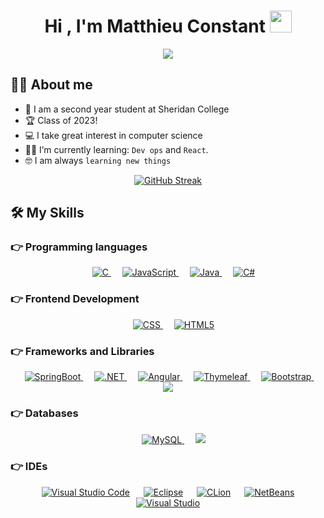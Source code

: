 <h1 align="center">Hi , I'm Matthieu Constant <img src="https://media.giphy.com/media/hvRJCLFzcasrR4ia7z/giphy.gif" width="35"></h1>
<p align="center">
  <a href="https://github.com/DenverCoder1/readme-typing-svg"><img src="https://readme-typing-svg.herokuapp.com?lines=Software+Development+Student;Casual+Programmer;Sheridan+Student;%20Algorithms%20|%20OOP%20;Always%20learning%20new%20things&center=true&width=500&height=50"></a>
</p>




## :sassy_man:  About me
- :school: I am a second year student at Sheridan College
- :trophy: Class of 2023!
- :computer: I take great interest in computer science
- :student: I’m currently learning: `Dev ops` and `React`.
- :nerd_face: I am always `learning new things`

<div align="center">
    <a href="https://git.io/streak-stats">
        <img src="https://github-readme-streak-stats.herokuapp.com?user=mattconstant&theme=tokyonight-duo&date_format=M%20j%5B%2C%20Y%5D" alt="GitHub Streak" />
    </a>
</div>

  
## 🛠️ My Skills

### 👉 Programming languages

<p align="center"> 
  &emsp; 
  <a href="https://www.cprogramming.com/" target="_blank"> 
    <img alt="C" src="https://img.shields.io/badge/c-%2300599C.svg?style=for-the-badge&logo=c&logoColor=white">
  </a> 
  &emsp;
  <a href="https://developer.mozilla.org/en-US/docs/Web/JavaScript" target="_blank"> 
     <img alt="JavaScript" src="https://img.shields.io/badge/javascript-%23323330.svg?style=for-the-badge&logo=javascript&logoColor=%23F7DF1E">
   </a>
  &emsp;
  <a href="https://www.java.com" target="_blank"> 
    <img alt="Java" src="https://img.shields.io/badge/java-%23ED8B00.svg?style=for-the-badge&logo=java&logoColor=white">
  </a> 
  &emsp;
  <a href="#" target="_blank"> 
    <img alt="C#" src="https://img.shields.io/badge/c%23-%23239120.svg?style=for-the-badge&logo=c-sharp&logoColor=white">
  </a>

 
</p>

### 👉 Frontend Development
<p align="center"> 
   &emsp;
 <a href="#" target="_blank"> 
    <img alt="CSS" src="https://img.shields.io/badge/css3-%231572B6.svg?style=for-the-badge&logo=css3&logoColor=white">
  </a>
   &emsp;
   <a href="#" target="_blank"> 
    <img alt="HTML5" src="https://img.shields.io/badge/html5-%23E34F26.svg?style=for-the-badge&logo=html5&logoColor=white">
  </a>
</p>

 ### 👉 Frameworks and Libraries
  <p align="center">
   &emsp;
  <a href="#"> <img alt="SpringBoot" src="https://img.shields.io/badge/spring-%236DB33F.svg?style=for-the-badge&logo=spring&logoColor=white" /> </a>
   &emsp;
    <a href="#"> <img alt=".NET" src="https://img.shields.io/badge/.NET-5C2D91?style=for-the-badge&logo=.net&logoColor=white " /> </a>
  &emsp;
    <a href="#"> <img alt="Angular" src="https://img.shields.io/badge/angular-%23DD0031.svg?style=for-the-badge&logo=angular&logoColor=white" /> </a>
   &emsp;
    <a href="#"> <img alt="Thymeleaf" src="https://img.shields.io/badge/Thymeleaf-%23005C0F.svg?style=for-the-badge&logo=Thymeleaf&logoColor=white" /> </a>
  &emsp;
    <a href="#"> <img alt="Bootstrap" src="https://img.shields.io/badge/bootstrap-%23563D7C.svg?style=for-the-badge&logo=bootstrap&logoColor=white" /> </a>
   &emsp;
    <a href="#"><img src="https://img.shields.io/badge/React-20232A?style=for-the-badge&logo=react&logoColor=61DAFB"></a>
  


 ### 👉 Databases
  <p align="center">
   &emsp;
  <a href="#"> <img alt="MySQL" src="https://img.shields.io/badge/mysql-%2300f.svg?style=for-the-badge&logo=mysql&logoColor=white" /> </a>
  &emsp;
   <a href="#"><img src="https://img.shields.io/badge/MongoDB-4EA94B?style=for-the-badge&logo=mongodb&logoColor=white"></a>
  
 

 ### 👉 IDEs
 
<p align="center">
  &emsp;
    <a href="#"><img alt="Visual Studio Code" src="https://img.shields.io/badge/Visual%20Studio%20Code-0078d7.svg?style=for-the-badge&logo=visual-studio-code&logoColor=white"></a>
  &emsp;  
    <a href="#"><img alt="Eclipse" src="https://img.shields.io/badge/Eclipse-FE7A16.svg?style=for-the-badge&logo=Eclipse&logoColor=white" /></a>
  &emsp;
    <a href="#"><img alt="CLion" src="https://img.shields.io/badge/CLion-black?style=for-the-badge&logo=clion&logoColor=white" /></a>
   &emsp;
    <a href="#"><img alt="NetBeans" src="https://img.shields.io/badge/NetBeansIDE-1B6AC6.svg?style=for-the-badge&logo=apache-netbeans-ide&logoColor=white" /></a>
 &emsp;
    <a href="#"><img alt="Visual Studio" src="https://img.shields.io/badge/Visual%20Studio-5C2D91.svg?style=for-the-badge&logo=visual-studio&logoColor=white" /></a> 

  </p>  
  
  
  
  

 

